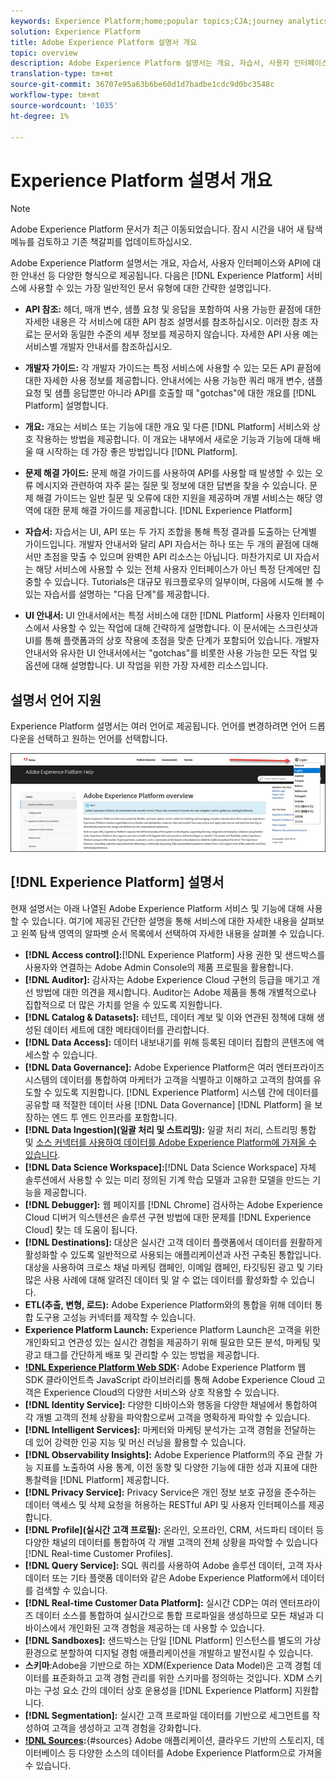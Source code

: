 ```yaml
---
keywords: Experience Platform;home;popular topics;CJA;journey analytics;customer journey analytics;campaign orchestration;orchestration;customer journey;journey;journey orchestration;capability;workflow
solution: Experience Platform
title: Adobe Experience Platform 설명서 개요
topic: overview
description: Adobe Experience Platform 설명서는 개요, 자습서, 사용자 인터페이스와 API에 대한 안내선 등 다양한 형식으로 제공됩니다. 다음은 Experience Platform 서비스에 사용할 수 있는 가장 일반적인 문서 유형에 대한 간략한 설명입니다.
translation-type: tm+mt
source-git-commit: 36707e95a63b6be60d1d7badbe1cdc9d0bc3548c
workflow-type: tm+mt
source-wordcount: '1035'
ht-degree: 1%

---
```



# Experience Platform 설명서 개요

>[!NOTE]
>
>Adobe Experience Platform 문서가 최근 이동되었습니다. 잠시 시간을 내어 새 탐색 메뉴를 검토하고 기존 책갈피를 업데이트하십시오.

Adobe Experience Platform 설명서는 개요, 자습서, 사용자 인터페이스와 API에 대한 안내선 등 다양한 형식으로 제공됩니다. 다음은 [!DNL Experience Platform] 서비스에 사용할 수 있는 가장 일반적인 문서 유형에 대한 간략한 설명입니다.

* **API 참조:** 헤더, 매개 변수, 샘플 요청 및 응답을 포함하여 사용 가능한 끝점에 대한 자세한 내용은 각 서비스에 대한 API 참조 설명서를 참조하십시오. 이러한 참조 자료는 문서와 동일한 수준의 세부 정보를 제공하지 않습니다. 자세한 API 사용 예는 서비스별 개발자 안내서를 참조하십시오.

* **개발자 가이드:** 각 개발자 가이드는 특정 서비스에 사용할 수 있는 모든 API 끝점에 대한 자세한 사용 정보를 제공합니다. 안내서에는 사용 가능한 쿼리 매개 변수, 샘플 요청 및 샘플 응답뿐만 아니라 API를 호출할 때 &quot;gotchas&quot;에 대한 개요를 [!DNL Platform] 설명합니다.

* **개요:** 개요는 서비스 또는 기능에 대한 개요 및 다른 [!DNL Platform] 서비스와 상호 작용하는 방법을 제공합니다. 이 개요는 내부에서 새로운 기능과 기능에 대해 배울 때 시작하는 데 가장 좋은 방법입니다 [!DNL Platform].

* **문제 해결 가이드:** 문제 해결 가이드를 사용하여 API를 사용할 때 발생할 수 있는 오류 메시지와 관련하여 자주 묻는 질문 및 정보에 대한 답변을 찾을 수 있습니다. 문제 해결 가이드는 일반 질문 및 오류에 대한 지원을 제공하며 개별 서비스는 해당 영역에 대한 문제 해결 가이드를 제공합니다. [!DNL Experience Platform]

* **자습서:** 자습서는 UI, API 또는 두 가지 조합을 통해 특정 결과를 도출하는 단계별 가이드입니다. 개발자 안내서와 달리 API 자습서는 하나 또는 두 개의 끝점에 대해서만 초점을 맞출 수 있으며 완벽한 API 리소스는 아닙니다. 마찬가지로 UI 자습서는 해당 서비스에 사용할 수 있는 전체 사용자 인터페이스가 아닌 특정 단계에만 집중할 수 있습니다. Tutorials은 대규모 워크플로우의 일부이며, 다음에 시도해 볼 수 있는 자습서를 설명하는 &quot;다음 단계&quot;를 제공합니다.

* **UI 안내서:** UI 안내서에서는 특정 서비스에 대한 [!DNL Platform] 사용자 인터페이스에서 사용할 수 있는 작업에 대해 간략하게 설명합니다. 이 문서에는 스크린샷과 UI를 통해 플랫폼과의 상호 작용에 초점을 맞춘 단계가 포함되어 있습니다. 개발자 안내서와 유사한 UI 안내서에서는 &quot;gotchas&quot;를 비롯한 사용 가능한 모든 작업 및 옵션에 대해 설명합니다. UI 작업을 위한 가장 자세한 리소스입니다.

## 설명서 언어 지원

Experience Platform 설명서는 여러 언어로 제공됩니다. 언어를 변경하려면 언어 드롭다운을 선택하고 원하는 언어를 선택합니다.

![image](../images/overview/lang.jpg)

## [!DNL Experience Platform] 설명서

현재 설명서는 아래 나열된 Adobe Experience Platform 서비스 및 기능에 대해 사용할 수 있습니다. 여기에 제공된 간단한 설명을 통해 서비스에 대한 자세한 내용을 살펴보고 왼쪽 탐색 영역의 알파벳 순서 목록에서 선택하여 자세한 내용을 살펴볼 수 있습니다.

* **[!DNL Access control]:**[!DNL Experience Platform] 사용 권한 및 샌드박스를 사용자와 연결하는 Adobe Admin Console의 제품 프로필을 활용합니다.
* **[!DNL Auditor]:** 감사자는 Adobe Experience Cloud 구현의 등급을 매기고 개선 방법에 대한 의견을 제시합니다. Auditor는 Adobe 제품을 통해 개별적으로나 집합적으로 더 많은 가치를 얻을 수 있도록 지원합니다.
* **[!DNL Catalog & Datasets]:** 테넌트, 데이터 계보 및 이와 연관된 정책에 대해 생성된 데이터 세트에 대한 메타데이터를 관리합니다.
* **[!DNL Data Access]:** 데이터 내보내기를 위해 등록된 데이터 집합의 콘텐츠에 액세스할 수 있습니다.
* **[!DNL Data Governance]:** Adobe Experience Platform은 여러 엔터프라이즈 시스템의 데이터를 통합하여 마케터가 고객을 식별하고 이해하고 고객의 참여를 유도할 수 있도록 지원합니다. [!DNL Experience Platform] 시스템 간에 데이터를 공유할 때 적절한 데이터 사용 [!DNL Data Governance] [!DNL Platform] 을 보장하는 엔드 투 엔드 인프라를 포함합니다.
* **[!DNL Data Ingestion](일괄 처리 및 스트리밍):** 일괄 처리 처리, 스트리밍 통합 및 [소스 커넥터를 사용하여 데이터를 Adobe Experience Platform에 가져올 수 있습니다](#sources).
* **[!DNL Data Science Workspace]:**[!DNL Data Science Workspace] 자체 솔루션에서 사용할 수 있는 미리 정의된 기계 학습 모델과 고유한 모델을 만드는 기능을 제공합니다.
* **[!DNL Debugger]:** 웹 페이지를 [!DNL Chrome] 검사하는 Adobe Experience Cloud 디버거 익스텐션은 솔루션 구현 방법에 대한 문제를 [!DNL Experience Cloud] 찾는 데 도움이 됩니다.
* **[!DNL Destinations]:** 대상은 실시간 고객 데이터 플랫폼에서 데이터를 원활하게 활성화할 수 있도록 일반적으로 사용되는 애플리케이션과 사전 구축된 통합입니다. 대상을 사용하여 크로스 채널 마케팅 캠페인, 이메일 캠페인, 타깃팅된 광고 및 기타 많은 사용 사례에 대해 알려진 데이터 및 알 수 없는 데이터를 활성화할 수 있습니다.
* **ETL(추출, 변형, 로드):** Adobe Experience Platform와의 통합을 위해 데이터 통합 도구용 고성능 커넥터를 제작할 수 있습니다.
* **Experience Platform Launch:** Experience Platform Launch은 고객을 위한 개인화되고 연관성 있는 실시간 경험을 제공하기 위해 필요한 모든 분석, 마케팅 및 광고 태그를 간단하게 배포 및 관리할 수 있는 방법을 제공합니다.
* **[!DNL Experience Platform Web SDK](베타):** Adobe Experience Platform 웹 SDK 클라이언트측 JavaScript 라이브러리를 통해 Adobe Experience Cloud 고객은 Experience Cloud의 다양한 서비스와 상호 작용할 수 있습니다.
* **[!DNL Identity Service]:** 다양한 디바이스와 행동을 다양한 채널에서 통합하여 각 개별 고객의 전체 상황을 파악함으로써 고객을 명확하게 파악할 수 있습니다.
* **[!DNL Intelligent Services]:** 마케터와 마케팅 분석가는 고객 경험을 전달하는 데 있어 강력한 인공 지능 및 머신 러닝을 활용할 수 있습니다.
* **[!DNL Observability Insights]:** Adobe Experience Platform의 주요 관찰 가능 지표를 노출하여 사용 통계, 이전 동향 및 다양한 기능에 대한 성과 지표에 대한 통찰력을 [!DNL Platform] 제공합니다.
* **[!DNL Privacy Service]:** Privacy Service은 개인 정보 보호 규정을 준수하는 데이터 액세스 및 삭제 요청을 허용하는 RESTful API 및 사용자 인터페이스를 제공합니다.
* **[!DNL Profile](실시간 고객 프로필):** 온라인, 오프라인, CRM, 서드파티 데이터 등 다양한 채널의 데이터를 통합하여 각 개별 고객의 전체 상황을 파악할 수 있습니다 [!DNL Real-time Customer Profiles].
* **[!DNL Query Service]:** SQL 쿼리를 사용하여 Adobe 솔루션 데이터, 고객 자사 데이터 또는 기타 플랫폼 데이터와 같은 Adobe Experience Platform에서 데이터를 검색할 수 있습니다.
* **[!DNL Real-time Customer Data Platform]:** 실시간 CDP는 여러 엔터프라이즈 데이터 소스를 통합하여 실시간으로 통합 프로파일을 생성하므로 모든 채널과 디바이스에서 개인화된 고객 경험을 제공하는 데 사용할 수 있습니다.
* **[!DNL Sandboxes]:** 샌드박스는 단일 [!DNL Platform] 인스턴스를 별도의 가상 환경으로 분할하여 디지털 경험 애플리케이션을 개발하고 발전시킬 수 있습니다.
* **스키마**:Adobe을 기반으로 하는 XDM(Experience Data Model)은 고객 경험 데이터를 표준화하고 고객 경험 관리를 위한 스키마를 정의하는 것입니다. XDM 스키마는 구성 요소 간의 데이터 상호 운용성을 [!DNL Experience Platform] 지원합니다.
* **[!DNL Segmentation]:** 실시간 고객 프로파일 데이터를 기반으로 세그먼트를 작성하여 고객을 생성하고 고객 경험을 강화합니다.
* **[!DNL Sources](연결):**{#sources} Adobe 애플리케이션, 클라우드 기반의 스토리지, 데이터베이스 등 다양한 소스의 데이터를 Adobe Experience Platform으로 가져올 수 있습니다.

